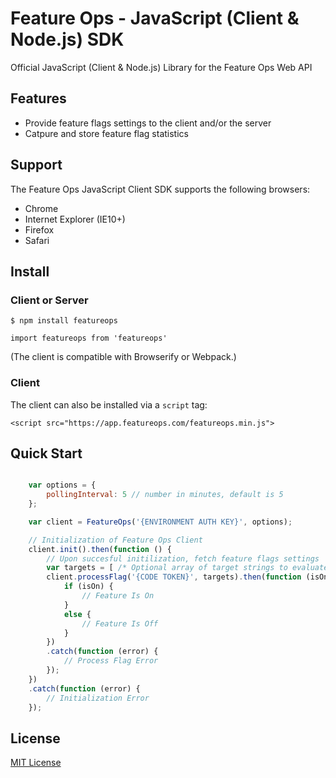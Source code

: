 # Feature Ops - JavaScript (Client & Node.js) SDK
Official JavaScript (Client & Node.js) Library for the Feature Ops Web API

## Features
- Provide feature flags settings to the client and/or the server
- Catpure and store feature flag statistics

## Support
The Feature Ops JavaScript Client SDK supports the following browsers:

* Chrome
* Internet Explorer (IE10+)
* Firefox
* Safari

## Install

### Client or Server

`$ npm install featureops`

`import featureops from 'featureops'`

(The client is compatible with Browserify or Webpack.)

### Client

The client can also be installed via a `script` tag:

`<script src="https://app.featureops.com/featureops.min.js">`

## Quick Start

```js

    var options = {
        pollingInterval: 5 // number in minutes, default is 5
    };

    var client = FeatureOps('{ENVIRONMENT AUTH KEY}', options);

    // Initialization of Feature Ops Client
    client.init().then(function () {
        // Upon succesful initilization, fetch feature flags settings
        var targets = [ /* Optional array of target strings to evaluate feature against */];
        client.processFlag('{CODE TOKEN}', targets).then(function (isOn) {
            if (isOn) {
                // Feature Is On
            }
            else {
                // Feature Is Off
            }
        })
        .catch(function (error) {
            // Process Flag Error
        });
    })
    .catch(function (error) {
        // Initialization Error
    });
```
## License

[MIT License](https://github.com/featureops/featureops-javascript/blob/master/LICENSE.md)